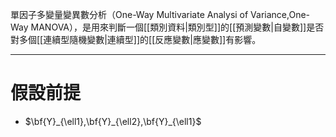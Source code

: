 單因子多變量變異數分析（One-Way Multivariate Analysi of Variance,One-Way MANOVA），是用來判斷一個[[類別資料|類別型]]的[[預測變數|自變數]]是否對多個[[連續型隨機變數|連續型]]的[[反應變數|應變數]]有影響。
- - -
# 假設前提
- $\bf{Y}_{\ell1},\bf{Y}_{\ell2},\bf{Y}_{\ell1}$
